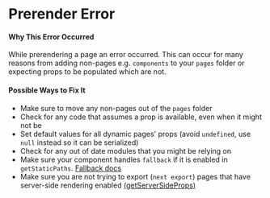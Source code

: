 # Prerender Error

#### Why This Error Occurred

While prerendering a page an error occurred. This can occur for many reasons from adding non-pages e.g. `components` to your `pages` folder or expecting props to be populated which are not.

#### Possible Ways to Fix It

- Make sure to move any non-pages out of the `pages` folder
- Check for any code that assumes a prop is available, even when it might not be
- Set default values for all dynamic pages' props (avoid `undefined`, use `null` instead so it can be serialized)
- Check for any out of date modules that you might be relying on
- Make sure your component handles `fallback` if it is enabled in `getStaticPaths`. [Fallback docs](https://nextjs.org/docs/basic-features/data-fetching#the-fallback-key-required)
- Make sure you are not trying to export (`next export`) pages that have server-side rendering enabled [(getServerSideProps)](https://nextjs.org/docs/basic-features/data-fetching#getserversideprops-server-side-rendering)
